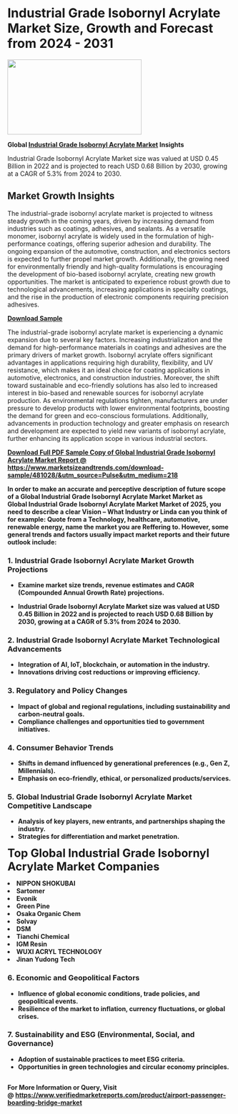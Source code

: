 <H1>Industrial Grade Isobornyl Acrylate Market Size, Growth and Forecast from 2024 - 2031</H1><img class="aligncenter size-medium wp-image-584254" src="https://thirdeyenews.in/wp-content/uploads/2024/09/Global-Market-Research-300x168.jpeg" alt="" width="300" height="168" /><p><strong>Global&nbsp;<a href="https://www.marketsizeandtrends.com/download-sample/481028/&amp;utm_source=Pulse&amp;utm_medium=218">Industrial Grade Isobornyl Acrylate Market</a> Insights</strong></p><p>Industrial Grade Isobornyl Acrylate Market size was valued at USD 0.45 Billion in 2022 and is projected to reach USD 0.68 Billion by 2030, growing at a CAGR of 5.3% from 2024 to 2030.</p><p><h2>Market Growth Insights</h2> <p>The industrial-grade isobornyl acrylate market is projected to witness steady growth in the coming years, driven by increasing demand from industries such as coatings, adhesives, and sealants. As a versatile monomer, isobornyl acrylate is widely used in the formulation of high-performance coatings, offering superior adhesion and durability. The ongoing expansion of the automotive, construction, and electronics sectors is expected to further propel market growth. Additionally, the growing need for environmentally friendly and high-quality formulations is encouraging the development of bio-based isobornyl acrylate, creating new growth opportunities. The market is anticipated to experience robust growth due to technological advancements, increasing applications in specialty coatings, and the rise in the production of electronic components requiring precision adhesives.</p> <p><strong><a href="#">Download Sample</a></strong></p> <p>The industrial-grade isobornyl acrylate market is experiencing a dynamic expansion due to several key factors. Increasing industrialization and the demand for high-performance materials in coatings and adhesives are the primary drivers of market growth. Isobornyl acrylate offers significant advantages in applications requiring high durability, flexibility, and UV resistance, which makes it an ideal choice for coating applications in automotive, electronics, and construction industries. Moreover, the shift toward sustainable and eco-friendly solutions has also led to increased interest in bio-based and renewable sources for isobornyl acrylate production. As environmental regulations tighten, manufacturers are under pressure to develop products with lower environmental footprints, boosting the demand for green and eco-conscious formulations. Additionally, advancements in production technology and greater emphasis on research and development are expected to yield new variants of isobornyl acrylate, further enhancing its application scope in various industrial sectors.</p> <p><strong><a href="#"></p><p><span class=""><strong>Download Full PDF Sample Copy of Global Industrial Grade Isobornyl Acrylate Market Report</strong> @ <a href="https://www.marketsizeandtrends.com/download-sample/481028/&amp;utm_source=Pulse&amp;utm_medium=218" target="_blank">https://www.marketsizeandtrends.com/download-sample/481028/&amp;utm_source=Pulse&amp;utm_medium=218</a></span></p><p>In order to make an accurate and perceptive description of future scope of a Global&nbsp;Industrial Grade Isobornyl Acrylate Market Market as Global&nbsp;Industrial Grade Isobornyl Acrylate Market Market of 2025, you need to describe a clear Vision &ndash; What Industry or Linda can you think of for example: Quote from a Technology, healthcare, automotive, renewable energy, name the market you are Reffering to. However, some general trends and factors usually impact market reports and their future outlook include:</p><h3>1.&nbsp;<strong>Industrial Grade Isobornyl Acrylate Market Growth Projections</strong></h3><ul><li>Examine market size trends, revenue estimates and CAGR (Compounded Annual Growth Rate) projections.</li><li><p>Industrial Grade Isobornyl Acrylate Market size was valued at USD 0.45 Billion in 2022 and is projected to reach USD 0.68 Billion by 2030, growing at a CAGR of 5.3% from 2024 to 2030.</p></li></ul><h3>2.&nbsp;<strong>Industrial Grade Isobornyl Acrylate Market Technological Advancements</strong></h3><ul><li>Integration of AI, IoT, blockchain, or automation in the industry.</li><li>Innovations driving cost reductions or improving efficiency.</li></ul><h3>3.&nbsp;<strong>Regulatory and Policy Changes</strong></h3><ul><li>Impact of global and regional regulations, including sustainability and carbon-neutral goals.</li><li>Compliance challenges and opportunities tied to government initiatives.</li></ul><h3>4.&nbsp;<strong>Consumer Behavior Trends</strong></h3><ul><li>Shifts in demand influenced by generational preferences (e.g., Gen Z, Millennials).</li><li>Emphasis on eco-friendly, ethical, or personalized products/services.</li></ul><h3>5.&nbsp;<strong>Global Industrial Grade Isobornyl Acrylate Market Competitive Landscape</strong></h3><ul><li>Analysis of key players, new entrants, and partnerships shaping the industry.</li><li>Strategies for differentiation and market penetration.</li></ul><p data-pm-slice="1 1 []"><span style="color: inherit; font-family: inherit; font-size: 25px;">Top Global Industrial Grade Isobornyl Acrylate Market Companies</span></p><div class="" data-test-id=""><p><li>NIPPON SHOKUBAI</li><li> Sartomer</li><li> Evonik</li><li> Green Pine</li><li> Osaka Organic Chem</li><li> Solvay</li><li> DSM</li><li> Tianchi Chemical</li><li> IGM Resin</li><li> WUXI ACRYL TECHNOLOGY</li><li> Jinan Yudong Tech</li></p></div><h3>6.&nbsp;<strong>Economic and Geopolitical Factors</strong></h3><ul><li>Influence of global economic conditions, trade policies, and geopolitical events.</li><li>Resilience of the market to inflation, currency fluctuations, or global crises.</li></ul><h3>7.&nbsp;<strong>Sustainability and ESG (Environmental, Social, and Governance)</strong></h3><ul><li>Adoption of sustainable practices to meet ESG criteria.</li><li>Opportunities in green technologies and circular economy principles.</li></ul><h2><strong style="font-size: 14px;">For More Information or Query, Visit @&nbsp;</strong><a style="background-color: #ffffff; font-size: 14px;" href="https://www.marketsizeandtrends.com/report/industrial-grade-isobornyl-acrylate-market/" target="_blank">https://www.verifiedmarketreports.com/product/airport-passenger-boarding-bridge-market</a></h2>
